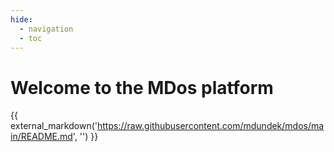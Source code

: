 ```yaml
---
hide:
  - navigation
  - toc
---
```


# Welcome to the MDos platform

{{ external_markdown('https://raw.githubusercontent.com/mdundek/mdos/main/README.md', '') }}